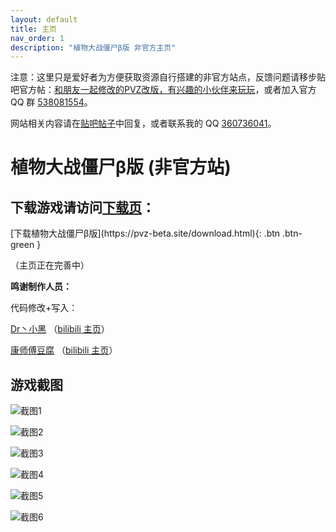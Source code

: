 ```yaml
---
layout: default
title: 主页
nav_order: 1
description: "植物大战僵尸β版 非官方主页"
---
```


注意：这里只是爱好者为方便获取资源自行搭建的非官方站点，反馈问题请移步贴吧官方帖：[和朋友一起修改的PVZ改版，有兴趣的小伙伴来玩玩](https://tieba.baidu.com/p/6213298134)，或者加入官方 QQ 群 [538081554](https://jq.qq.com/?_wv=1027&k=5aAFsMt)。

网站相关内容请在[贴吧帖子](https://tieba.baidu.com/p/6473144188)中回复，或者联系我的 QQ [360736041](/warn.html)。

# 植物大战僵尸β版 (非官方站)

## **下载游戏请访问[下载页](/download.html)：**

<span class="fs-8">
[下载植物大战僵尸β版](https://pvz-beta.site/download.html){: .btn .btn-green }
</span>

（主页正在完善中）

**鸣谢制作人员：**

代码修改+写入：

[Dr丶小黑](http://tieba.baidu.com/home/main?un=%E7%89%9B%E4%BA%8C%E9%BE%99%E7%96%BC) （[bilibili 主页](https://space.bilibili.com/12952765)）

[康师傅豆腐](http://tieba.baidu.com/home/main?un=%E5%BA%B7%E5%B8%88%E5%82%85%E8%B1%86%E8%85%90) （[bilibili 主页](https://space.bilibili.com/98965051)）


## 游戏截图

![截图1](https://s2.ax1x.com/2020/02/04/1BSX9g.png)

![截图2](https://s2.ax1x.com/2020/02/04/1BSxjs.jpg)

![截图3](https://s2.ax1x.com/2020/02/04/1BpSun.jpg)

![截图4](https://s2.ax1x.com/2020/02/04/1Bp9H0.gif)

![截图5](https://s2.ax1x.com/2020/02/04/1BppBq.png)

![截图6](https://s2.ax1x.com/2020/02/04/1BpPEV.png)